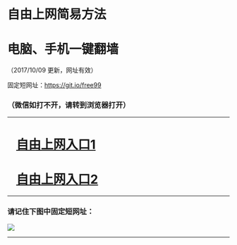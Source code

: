 ﻿# 自由上网简易方法

# 电脑、手机一键翻墙

（2017/10/09 更新，网址有效）

固定短网址：https://git.io/free99

### （微信如打不开，请转到浏览器打开）


***





# &nbsp;&nbsp; <a href="http://ft171515509.fwq-tz-1001.info/fwqtz01.html?t=10090011209 " target="_blank">自由上网入口1</a>
# &nbsp;&nbsp; <a href="http://ft1150217039.fwq-tz-1002.info/fwqtz02.html?t=100900123383 " target="_blank">自由上网入口2</a>
***

### 请记住下图中固定短网址：

<img src="https://s3-us-west-2.amazonaws.com/fwq-1001/yjfq-20170905okok.png" /> 


***

